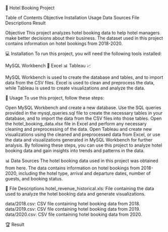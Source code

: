 🏨 Hotel Booking Project

Table of Contents
Objective
Installation
Usage
Data Sources
File Descriptions
Result

Objective
This project analyzes hotel booking data to help hotel managers make better decisions about their business. The dataset used in this project contains information on hotel bookings from 2018-2020.

💻 Installation
To run this project, you will need the following tools installed:

MySQL Workbench 🧰
Excel 📊
Tableau 📈

MySQL Workbench is used to create the database and tables, and to import data from the CSV files. Excel is used to clean and preprocess the data, while Tableau is used to create visualizations and analyze the data.

🚀 Usage
To use this project, follow these steps:

Open MySQL Workbench and create a new database.
Use the SQL queries provided in the mysql_queries.sql file to create the necessary tables in your database, and to import the data from the CSV files into those tables.
Open the hotel_booking_data.xlsx file in Excel and perform any necessary cleaning and preprocessing of the data.
Open Tableau and create new visualizations using the cleaned and preprocessed data from Excel, or use the data and visualizations generated in MySQL Workbench for further analysis.
By following these steps, you can use this project to analyze hotel booking data and gain insights into trends and patterns in the data.

📊 Data Sources
The hotel booking data used in this project was obtained from here. The data contains information on hotel bookings from 2018-2020, including the hotel type, arrival and departure dates, number of guests, and booking status.

📁 File Descriptions
hotel_revenue_historical.xls: File containing the data used to analyze the hotel booking data and generate visualizations.

data/2018.csv: CSV file containing hotel booking data from 2018.
data/2019.csv: CSV file containing hotel booking data from 2019.
data/2020.csv: CSV file containing hotel booking data from 2020.

🏆 Result

